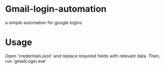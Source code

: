 # Gmail-login-automation
a simple automation for google logins

# Usage
Open 'credentials.json' and replace required fields with relevant data. Then, run 'gmailLogin.exe'
